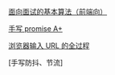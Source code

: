 [面向面试的基本算法（前端向）](https://juejin.cn/post/6844904175562653710)

[手写 promise A+](https://github.com/LaamGinghong/Promise-A-Plus)

[浏览器输入 URL 的全过程](https://zhuanlan.zhihu.com/p/133906695)

[手写防抖、节流]